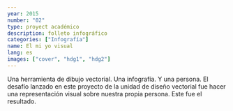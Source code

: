 ```yaml
---
year: 2015
number: "02"
type: proyect académico
description: folleto infográfico
categories: ["Infografía"]
name: El mi yo visual
lang: es
images: ["cover", "hdg1", "hdg2"]
---
```

Una herramienta de dibujo vectorial. Una infografía. Y una persona. El desafío lanzado en este proyecto de la unidad de diseño vectorial fue hacer una representación visual sobre nuestra propia persona. Este fue el resultado.
